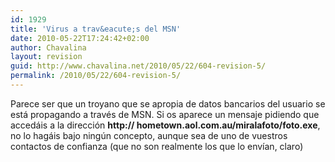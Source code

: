```yaml
---
id: 1929
title: 'Virus a trav&eacute;s del MSN'
date: 2010-05-22T17:24:42+02:00
author: Chavalina
layout: revision
guid: http://www.chavalina.net/2010/05/22/604-revision-5/
permalink: /2010/05/22/604-revision-5/
---
```

Parece ser que un troyano que se apropia de datos bancarios del usuario se est&aacute; propagando a trav&eacute;s de MSN. Si os aparece un mensaje pidiendo que acced&aacute;is a la direcci&oacute;n **http:// hometown.aol.com.au/miralafoto/foto.exe**, no lo hag&aacute;is bajo ning&uacute;n concepto, aunque sea de uno de vuestros contactos de confianza (que no son realmente los que lo env&iacute;an, claro)